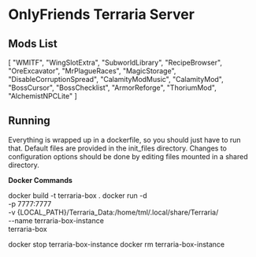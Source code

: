 # OnlyFriends Terraria Server 

## Mods List 

[
  "WMITF",
  "WingSlotExtra",
  "SubworldLibrary",
  "RecipeBrowser",
  "OreExcavator",
  "MrPlagueRaces",
  "MagicStorage",
  "DisableCorruptionSpread",
  "CalamityModMusic",
  "CalamityMod",
  "BossCursor",
  "BossChecklist",
  "ArmorReforge",
  "ThoriumMod",
  "AlchemistNPCLite"
]

## Running 

Everything is wrapped up in a dockerfile, so you should just have to run that. 
Default files are provided in the init_files directory. 
Changes to configuration options should be done by editing files mounted in a shared directory. 

**Docker Commands** 

docker build -t terraria-box .
docker run -d \
 -p 7777:7777 \
 -v {LOCAL_PATH}/Terraria_Data:/home/tml/.local/share/Terraria/ \
 --name terraria-box-instance \
 terraria-box


docker stop terraria-box-instance 
docker rm terraria-box-instance 
